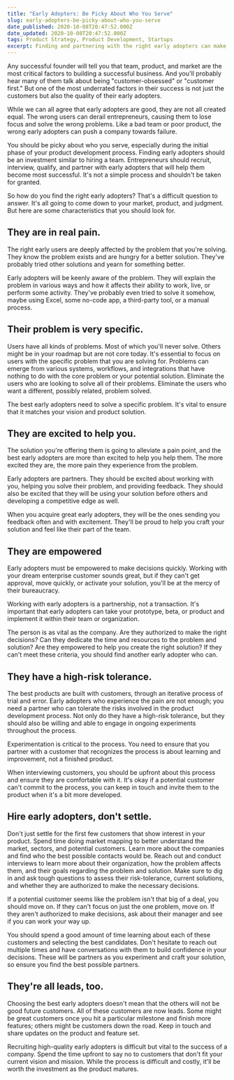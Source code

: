 ```yaml
---
title: "Early Adopters: Be Picky About Who You Serve"
slug: early-adopters-be-picky-about-who-you-serve
date_published: 2020-10-08T20:47:52.000Z
date_updated: 2020-10-08T20:47:52.000Z
tags: Product Strategy, Product Development, Startups
excerpt: Finding and partnering with the right early adopters can make or break your product.
---
```


Any successful founder will tell you that team, product, and market are the most critical factors to building a successful business. And you'll probably hear many of them talk about being "customer-obsessed" or "customer first." But one of the most underrated factors in their success is not just the customers but also the quality of their early adopters.

While we can all agree that early adopters are good, they are not all created equal. The wrong users can derail entrepreneurs, causing them to lose focus and solve the wrong problems. Like a bad team or poor product, the wrong early adopters can push a company towards failure.

You should be picky about who you serve, especially during the initial phase of your product development process. Finding early adopters should be an investment similar to hiring a team. Entrepreneurs should recruit, interview, qualify, and partner with early adopters that will help them become most successful. It's not a simple process and shouldn't be taken for granted.

So how do you find the right early adopters? That's a difficult question to answer. It's all going to come down to your market, product, and judgment. But here are some characteristics that you should look for.

## They are in real pain.

The right early users are deeply affected by the problem that you're solving. They know the problem exists and are hungry for a better solution. They've probably tried other solutions and yearn for something better.

Early adopters will be keenly aware of the problem. They will explain the problem in various ways and how it affects their ability to work, live, or perform some activity. They've probably even tried to solve it somehow, maybe using Excel, some no-code app, a third-party tool, or a manual process.

## Their problem is very specific.

Users have all kinds of problems. Most of which you'll never solve. Others might be in your roadmap but are not core today. It's essential to focus on users with the specific problem that you are solving for. Problems can emerge from various systems, workflows, and integrations that have nothing to do with the core problem or your potential solution. Eliminate the users who are looking to solve all of their problems. Eliminate the users who want a different, possibly related, problem solved.

The best early adopters need to solve a specific problem. It's vital to ensure that it matches your vision and product solution.

## They are excited to help you.

The solution you're offering them is going to alleviate a pain point, and the best early adopters are more than excited to help you help them. The more excited they are, the more pain they experience from the problem.

Early adopters are partners. They should be excited about working with you, helping you solve their problem, and providing feedback. They should also be excited that they will be using your solution before others and developing a competitive edge as well.

When you acquire great early adopters, they will be the ones sending you feedback often and with excitement. They'll be proud to help you craft your solution and feel like their part of the team.

## They are empowered

Early adopters must be empowered to make decisions quickly. Working with your dream enterprise customer sounds great, but if they can't get approval, move quickly, or activate your solution, you'll be at the mercy of their bureaucracy.

Working with early adopters is a partnership, not a transaction. It's important that early adopters can take your prototype, beta, or product and implement it within their team or organization.

The person is as vital as the company. Are they authorized to make the right decisions? Can they dedicate the time and resources to the problem and solution? Are they empowered to help you create the right solution? If they can't meet these criteria, you should find another early adopter who can.

## They have a high-risk tolerance.

The best products are built with customers, through an iterative process of trial and error. Early adopters who experience the pain are not enough; you need a partner who can tolerate the risks involved in the product development process. Not only do they have a high-risk tolerance, but they should also be willing and able to engage in ongoing experiments throughout the process.

Experimentation is critical to the process. You need to ensure that you partner with a customer that recognizes the process is about learning and improvement, not a finished product.

When interviewing customers, you should be upfront about this process and ensure they are comfortable with it. It's okay if a potential customer can't commit to the process, you can keep in touch and invite them to the product when it's a bit more developed.

## Hire early adopters, don't settle.

Don't just settle for the first few customers that show interest in your product. Spend time doing market mapping to better understand the market, sectors, and potential customers. Learn more about the companies and find who the best possible contacts would be. Reach out and conduct interviews to learn more about their organization, how the problem affects them, and their goals regarding the problem and solution. Make sure to dig in and ask tough questions to assess their risk-tolerance, current solutions, and whether they are authorized to make the necessary decisions.

If a potential customer seems like the problem isn't that big of a deal, you should move on. If they can't focus on just the one problem, move on. If they aren't authorized to make decisions, ask about their manager and see if you can work your way up.

You should spend a good amount of time learning about each of these customers and selecting the best candidates. Don't hesitate to reach out multiple times and have conversations with them to build confidence in your decisions. These will be partners as you experiment and craft your solution, so ensure you find the best possible partners.

## They're all leads, too.
Choosing the best early adopters doesn't mean that the others will not be good future customers. All of these customers are now leads. Some might be great customers once you hit a particular milestone and finish more features; others might be customers down the road. Keep in touch and share updates on the product and feature set.

Recruiting high-quality early adopters is difficult but vital to the success of a company. Spend the time upfront to say no to customers that don't fit your current vision and mission. While the process is difficult and costly, it'll be worth the investment as the product matures.
